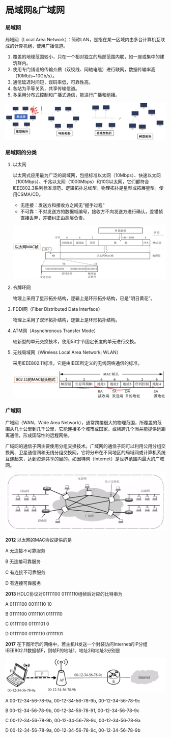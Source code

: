# 局域网&广域网

### 局域网

局域网（Local Area Network）：简称LAN，是指在某一区域内由多台计算机互联成的计算机组，使用广播信道。

1. 覆盖的地理范围较小，只在一个相对独立的局部范围内联，如一座或集中的建筑群内。
2. 使用专门铺设的传输介质（双绞线、同轴电缆）进行联网，数据传输率高（10Mb/s~10Gb/s）。
3. 通信延迟时间短，误码率低，可靠性高。
4. 各站为平等关系，共享传输信道。
5. 多采用分布式控制和广播式通信，能进行广播和组播。

![](1.png)

### 局域网的分类

1. 以太网

   以太网式应用最为广泛的局域网，包括标准以太网（10Mbps）、快速以太网（100Mbps）、千兆以太网（1000Mbps）和10G以太网，它们都符合IEEE802.3系列标准规范。逻辑拓扑总线型，物理拓扑是星型或拓展星型。使用CSMA/CD。

   - 无连接：发送方和接收方之间无“握手过程”
   - 不可靠：不对发送方的数据帧编号，接收方不向发送方进行确认，差错帧直接丢弃，差错纠正由高层负责。

   ![](2.png)

2. 令牌环网

   物理上采用了星形拓扑结构，逻辑上是环形拓扑结构，已是“明日黄花”。

3. FDDI网（Fiber Distributed Data Interface）

   物理上采用了双环拓扑结构，逻辑上是环形拓扑结构。

4. ATM网（Asynchronous Transfer Mode）

   较新型的单元交换技术，使用53字节固定长度的单元进行交换。

5. 无线局域网（Wireless Local Area Network; WLAN）

   采用IEEE802.11标准。它是由IEEE所定义的无线网络通信的标准。

   ![](3.png)

### 广域网

广域网（WAN，Wide Area Network），通常跨接很大的物理范围，所覆盖的范围从几十公里到几千公里，它能连接多个城市或国家，或横跨几个洲并能提供远距离通信，形成国际性的远程网络。

广域网的通信子网主要使用分组交换技术。广域网的通信子网可以利用公用分组交换网、卫星通信网和无线分组交换网，它将分布在不同地区的局域网或计算机系统互连起来，达到资源共享的目的。如因特网（Internet）是世界范围内最大的广域网。

![ ](4.png)

 **2012** 以太网的MAC协议提供的是

A 无连接不可靠服务

B 无连接可靠服务

C 有连接不可靠服务

D 有连接可靠服务

**2013** HDLC协议对01111100 01111110组帧后对应的比特串为

A 01111100 00111110 10

B 01111100 01111101 01111110

C 01111100 01111101 0

D 01111100 01111110 01111101

**2017** 在下图所示的网络中，若主机H发送一个封装访问Internet的IP分组IEEE802.11数据帧F，则帧F的地址1、地址2和地址3分别是

![](5.png)

A 00-12-34-56-78-9a, 00-12-34-56-78-9b, 00-12-34-56-78-9c

B 00-12-34-56-78-9b, 00-12-34-56-78-91, 00-12-34-56-78-9c

C 00-12-34-56-78-9b, 00-12-34-56-78-9c, 00-12-34-56-78-9a

D 00-12-34-56-78-9a, 00-12-34-56-78-9c, 00-12-34-56-78-9b